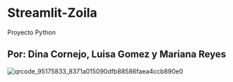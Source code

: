 # Streamlit-Zoila
Proyecto Python
## Por: Dina Cornejo, Luisa Gomez y Mariana Reyes
![qrcode_95175833_8371a015090dfb88586faea4ccb890e0](https://github.com/4591526/Streamlit-Zoila/assets/89656628/2a61be58-068c-4062-bc53-371afd230521)
